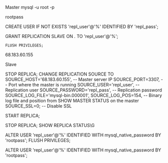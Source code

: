  Master 
 mysql -u root -p

rootpass

CREATE USER IF NOT EXISTS 'repl_user'@'%' IDENTIFIED BY 'repl_pass';

GRANT REPLICATION SLAVE ON *.* TO 'repl_user'@'%';

	FLUSH PRIVILEGES;

68.183.60.155


Slave

STOP REPLICA;
CHANGE REPLICATION SOURCE TO
  SOURCE_HOST='68.183.60.155',    -- Master server IP
  SOURCE_PORT=3307,                -- Port where the master is running
  SOURCE_USER='repl_user',         -- Replication user
  SOURCE_PASSWORD='repl_pass',     -- Replication password
  SOURCE_LOG_FILE='mysql-bin.000001',
  SOURCE_LOG_POS=154,              -- Binary log file and position from SHOW MASTER STATUS on the master
  SOURCE_SSL=0;                    -- Disable SSL

START REPLICA;

 STOP REPLICA;
 SHOW REPLICA STATUS\G


ALTER USER 'repl_user'@'%' IDENTIFIED WITH mysql_native_password BY 'rootpass';
FLUSH PRIVILEGES;

ALTER USER 'repl_user'@'%' IDENTIFIED WITH mysql_native_password BY 'rootpass';
